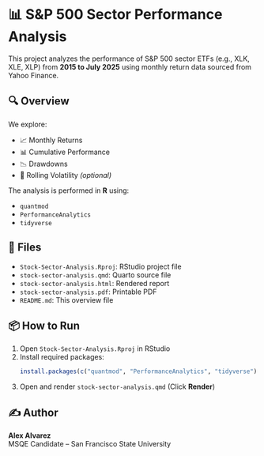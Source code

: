 
# 📊 S&P 500 Sector Performance Analysis

This project analyzes the performance of S&P 500 sector ETFs (e.g., XLK, XLE, XLP) from **2015 to July 2025** using monthly return data sourced from Yahoo Finance.

## 🔍 Overview
We explore:
- 📈 Monthly Returns
- 📊 Cumulative Performance
- 📉 Drawdowns
- 🔁 Rolling Volatility *(optional)*

The analysis is performed in **R** using:
- `quantmod`
- `PerformanceAnalytics`
- `tidyverse`

## 📂 Files
- `Stock-Sector-Analysis.Rproj`: RStudio project file
- `stock-sector-analysis.qmd`: Quarto source file
- `stock-sector-analysis.html`: Rendered report
- `stock-sector-analysis.pdf`: Printable PDF
- `README.md`: This overview file

## 📦 How to Run
1. Open `Stock-Sector-Analysis.Rproj` in RStudio
2. Install required packages:
   ```r
   install.packages(c("quantmod", "PerformanceAnalytics", "tidyverse"))
   ```
3. Open and render `stock-sector-analysis.qmd` (Click **Render**)

## ✍️ Author
**Alex Alvarez**  
MSQE Candidate – San Francisco State University
